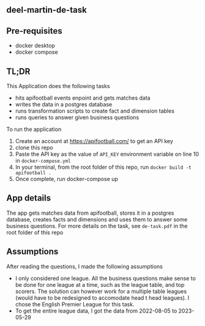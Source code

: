 ## deel-martin-de-task

## Pre-requisites
- docker desktop 
- docker compose

## TL;DR
This Application does the following tasks 
- hits apifootball events enpoint and gets matches data 
- writes the data in a postgres database 
- runs transformation scripts to create fact and dimension tables 
- runs queries to answer given business questions

To run the application
1. Create an account at https://apifootball.com/ to get an API key 
2. clone this repo
3. Paste the API key as the value of `API_KEY` environment variable on line 10 in `docker-compose.yml`
4. In your terminal, from the root folder of this repo, run `docker build -t apifootball .` 
5. Once complete, run docker-compose up


## App details 
The app gets matches data from apifootball, stores it in a postgres database, creates facts and dimensions and uses 
them to answer some business questions. For more details on the task, see `de-task.pdf` in the root folder of this 
repo

## Assumptions 
After reading the questions, I made the following assumptions 
- I only considered one league. All the business questions make sense to be done for one league at a time, such as the 
league table, and top scorers. The solution can however work for a multiple table leagues (would have to be redesigned to
accomodate head t head leagues). I chose the English Premier League for this task. 
- To get the entire league data, I got the data from 2022-08-05 to 2023-05-29